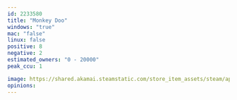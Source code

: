```yaml
---
id: 2233580
title: "Monkey Doo"
windows: "true"
mac: "false"
linux: false
positive: 8
negative: 2
estimated_owners: "0 - 20000"
peak_ccu: 1

image: https://shared.akamai.steamstatic.com/store_item_assets/steam/apps/2233580/header.jpg?t=1721066012
opinions:
---
```

